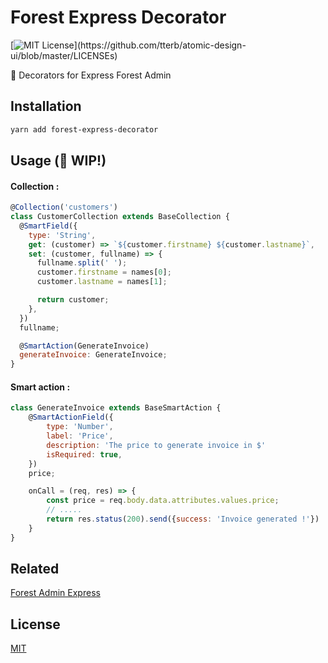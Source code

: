 # Forest Express Decorator

[![MIT License](https://img.shields.io/apm/l/atomic-design-ui.svg?)](https://github.com/tterb/atomic-design-ui/blob/master/LICENSEs)

🚀 Decorators for Express Forest Admin

## Installation

```bash
yarn add forest-express-decorator
```

## Usage (🚧 WIP!)

#### Collection :

```js
@Collection('customers')
class CustomerCollection extends BaseCollection {
  @SmartField({
    type: 'String',
    get: (customer) => `${customer.firstname} ${customer.lastname}`,
    set: (customer, fullname) => {
      fullname.split(' ');
      customer.firstname = names[0];
      customer.lastname = names[1];

      return customer;
    },
  })
  fullname;

  @SmartAction(GenerateInvoice)
  generateInvoice: GenerateInvoice;
}
```

#### Smart action :

```js
class GenerateInvoice extends BaseSmartAction {
    @SmartActionField({
        type: 'Number',
        label: 'Price',
        description: 'The price to generate invoice in $'
        isRequired: true,
    })
    price;

    onCall = (req, res) => {
        const price = req.body.data.attributes.values.price;
        // .....
        return res.status(200).send({success: 'Invoice generated !'})
    }
}
```

## Related

[Forest Admin Express](https://github.com/ForestAdmin/forest-express)

## License

[MIT](https://choosealicense.com/licenses/mit/)
